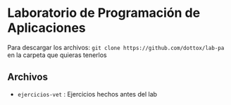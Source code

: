 # Laboratorio de Programación de Aplicaciones

Para descargar los archivos: `git clone https://github.com/dottox/lab-pa` en la carpeta que quieras tenerlos


Archivos
--------------------------
- `ejercicios-vet` : Ejercicios hechos antes del lab
